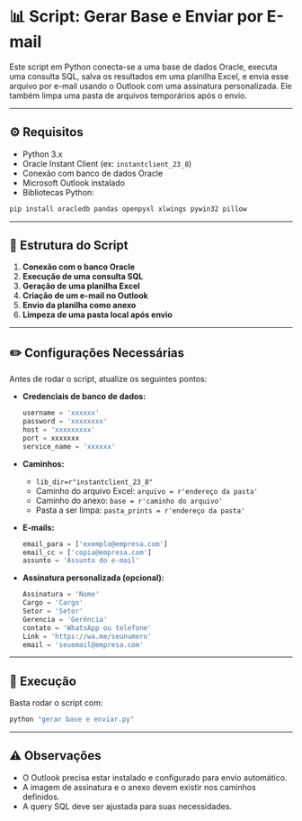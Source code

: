 # 📊 Script: Gerar Base e Enviar por E-mail

Este script em Python conecta-se a uma base de dados Oracle, executa uma consulta SQL, salva os resultados em uma planilha Excel, e envia esse arquivo por e-mail usando o Outlook com uma assinatura personalizada. Ele também limpa uma pasta de arquivos temporários após o envio.

---

## ⚙️ Requisitos

- Python 3.x
- Oracle Instant Client (ex: `instantclient_23_8`)
- Conexão com banco de dados Oracle
- Microsoft Outlook instalado
- Bibliotecas Python:

```bash
pip install oracledb pandas openpyxl xlwings pywin32 pillow
```

---

## 📂 Estrutura do Script

1. **Conexão com o banco Oracle**
2. **Execução de uma consulta SQL**
3. **Geração de uma planilha Excel**
4. **Criação de um e-mail no Outlook**
5. **Envio da planilha como anexo**
6. **Limpeza de uma pasta local após envio**

---

## ✏️ Configurações Necessárias

Antes de rodar o script, atualize os seguintes pontos:

- **Credenciais de banco de dados:**
  ```python
  username = 'xxxxxx'
  password = 'xxxxxxxx'
  host = 'xxxxxxxxx'
  port = xxxxxxx
  service_name = 'xxxxxx'
  ```

- **Caminhos:**
  - `lib_dir=r"instantclient_23_8"`
  - Caminho do arquivo Excel: `arquivo = r'endereço da pasta'`
  - Caminho do anexo: `base = r'caminho do arquivo'`
  - Pasta a ser limpa: `pasta_prints = r'endereço da pasta'`

- **E-mails:**
  ```python
  email_para = ['exemplo@empresa.com']
  email_cc = ['copia@empresa.com']
  assunto = 'Assunto do e-mail'
  ```

- **Assinatura personalizada (opcional):**
  ```python
  Assinatura = 'Nome'
  Cargo = 'Cargo'
  Setor = 'Setor'
  Gerencia = 'Gerência'
  contato = 'WhatsApp ou telefone'
  Link = 'https://wa.me/seunumero'
  email = 'seuemail@empresa.com'
  ```

---

## 🧪 Execução

Basta rodar o script com:

```bash
python "gerar base e enviar.py"
```

---

## ⚠️ Observações

- O Outlook precisa estar instalado e configurado para envio automático.
- A imagem de assinatura e o anexo devem existir nos caminhos definidos.
- A query SQL deve ser ajustada para suas necessidades.
